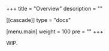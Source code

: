 +++
title = "Overview"
description = ""

[[cascade]]
type = "docs"

[menu.main]
weight = 100
pre = "<i class='fa-solid fa-magnifying-glass'></i>"
+++

WIP.

